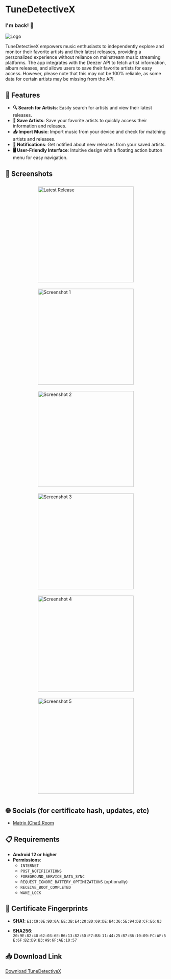 # TuneDetectiveX

### I'm back! 🎉

![Logo](https://github.com/nooowavailable/tunedetectivex/blob/master/app/src/main/ic_launcher-playstore.png?raw=true)

TuneDetectiveX empowers music enthusiasts to independently explore and monitor their favorite artists and their latest releases, providing a personalized experience without reliance on mainstream music streaming platforms. The app integrates with the Deezer API to fetch artist information, album releases, and allows users to save their favorite artists for easy access. However, please note that this may not be 100% reliable, as some data for certain artists may be missing from the API.

## 🌟 Features

- **🔍 Search for Artists**: Easily search for artists and view their latest releases.
- **💾 Save Artists**: Save your favorite artists to quickly access their information and releases.
- **📥 Import Music**: Import music from your device and check for matching artists and releases.
- **🔔 Notifications**: Get notified about new releases from your saved artists.
- **🖥️ User-Friendly Interface**: Intuitive design with a floating action button menu for easy navigation.

## 📸 Screenshots

<div style="display: flex; justify-content: center; flex-wrap: wrap;">
    <img src="https://github.com/nooowavailable/tunedetectivex/blob/master/appScreenshots/latest_release.png?raw=true" alt="Latest Release" width="300" style="margin: 10px;" />
    <img src="https://github.com/nooowavailable/tunedetectivex/blob/master/appScreenshots/artist_search.png?raw=true" alt="Screenshot 1" width="300" style="margin: 10px;" />
    <img src="https://github.com/nooowavailable/tunedetectivex/blob/master/appScreenshots/discography.png?raw=true" alt="Screenshot 2" width="300" style="margin: 10px;" />
    <img src="https://github.com/nooowavailable/tunedetectivex/blob/master/appScreenshots/saved_artists.png?raw=true" alt="Screenshot 3" width="300" style="margin: 10px;" />
    <img src="https://github.com/nooowavailable/tunedetectivex/blob/master/appScreenshots/releases_saved_artists.png?raw=true" alt="Screenshot 4" width="300" style="margin: 10px;" />
    <img src="https://github.com/nooowavailable/tunedetectivex/blob/master/appScreenshots/tut_main_screen.png?raw=true" alt="Screenshot 5" width="300" style="margin: 10px;" />
</div>

## 🌐 Socials (for certificate hash, updates, etc)
- [Matrix (Chat) Room](https://matrix.to/#/!HKIBPXETQFYecRxILT:matrix.org?via=matrix.org)

## 📋 Requirements

- **Android 12 or higher**
- **Permissions**:
  - `INTERNET`
  - `POST_NOTIFICATIONS`
  - `FOREGROUND_SERVICE_DATA_SYNC`
  - `REQUEST_IGNORE_BATTERY_OPTIMIZATIONS` (optionally)
  - `RECEIVE_BOOT_COMPLETED`
  - `WAKE_LOCK`

## 📜 Certificate Fingerprints

- **SHA1**: `E1:C9:0E:9D:0A:EE:3B:E4:20:BD:69:DE:B4:36:5E:94:DB:CF:E6:83`

- **SHA256**: `20:9E:82:40:62:03:6E:B6:13:82:5D:F7:B8:11:44:25:B7:B6:10:09:FC:AF:5E:6F:B2:D9:B3:A9:6F:AE:10:57`

## 📥 Download Link

[Download TuneDetectiveX](https://github.com/nooowavailable/tunedetectivex/releases)
